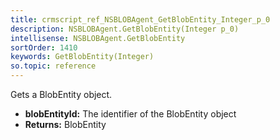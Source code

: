 ```yaml
---
title: crmscript_ref_NSBLOBAgent_GetBlobEntity_Integer_p_0
description: NSBLOBAgent.GetBlobEntity(Integer p_0)
intellisense: NSBLOBAgent.GetBlobEntity
sortOrder: 1410
keywords: GetBlobEntity(Integer)
so.topic: reference
---
```



Gets a BlobEntity object.



* **blobEntityId:** The identifier of the BlobEntity object
* **Returns:** BlobEntity


